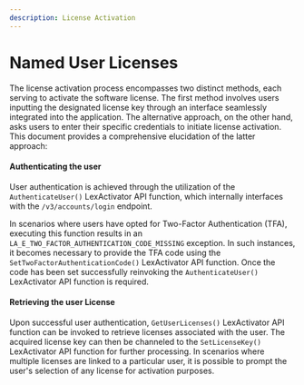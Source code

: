 ```yaml
---
description: License Activation
---
```


# Named User Licenses

The license activation process encompasses two distinct methods, each serving to activate the software license. The first method involves users inputting the designated license key through an interface seamlessly integrated into the application. The alternative approach, on the other hand, asks users to enter their specific credentials to initiate license activation. This document provides a comprehensive elucidation of the latter approach:

#### Authenticating the user

User authentication is achieved through the utilization of the `AuthenticateUser()` LexActivator API function, which internally interfaces with the `/v3/accounts/login` endpoint.&#x20;

In scenarios where users have opted for Two-Factor Authentication (TFA), executing this function results in an `LA_E_TWO_FACTOR_AUTHENTICATION_CODE_MISSING` exception. In such instances, it becomes necessary to provide the TFA code using the `SetTwoFactorAuthenticationCode()` LexActivator API function. Once the code has been set successfully reinvoking the `AuthenticateUser()` LexActivator API function is required.

#### Retrieving the user License

Upon successful user authentication, `GetUserLicenses()` LexActivator API function can be invoked to retrieve licenses associated with the user. The acquired license key can then be channeled to the `SetLicenseKey()` LexActivator API function for further processing. In scenarios where multiple licenses are linked to a particular user, it is possible to prompt the user's selection of any license for activation purposes.
